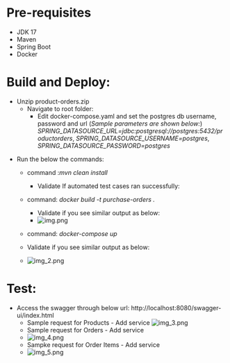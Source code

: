 # Pre-requisites
- JDK 17 
- Maven
- Spring Boot
- Docker

# Build and Deploy:
- Unzip product-orders.zip
  - Navigate to root folder: 
    * Edit docker-compose.yaml and set the postgres db username, password and url (_Sample parameters are shown below:_)
                  _SPRING_DATASOURCE_URL=jdbc:postgresql://postgres:5432/productorders_,
                  _SPRING_DATASOURCE_USERNAME=postgres_,
                  _SPRING_DATASOURCE_PASSWORD=postgres_
* Run the below the commands:
  - command :_mvn clean install_
    - Validate If automated test cases ran successfully:
    
  - command: _docker build -t purchase-orders ._ 
    - Validate if you see similar output as below:
    - ![img.png](img.png)
  -  command: _docker-compose up_
    - Validate if you see similar output as below:
    - ![img_2.png](img_2.png)
# Test:
   - Access the swagger through below url:
            http://localhost:8080/swagger-ui/index.html
     - Sample request for Products - Add service
     ![img_3.png](img_3.png)
     - Sample request for Orders - Add service
     - ![img_4.png](img_4.png)
     - Sampke request for Order Items - Add service
     - ![img_5.png](img_5.png)